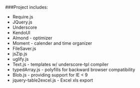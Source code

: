 
###Project includes:
* Require.js
* JQuery.js
* Underscore
* KendoUI
* Almond - optimizer
* Moment - calender and time organizer
* FileSaver.js
* jsZip.js
* uglify.js
* Text.js - templates w/ underscore-tpl compiler
* typedArray.js - polyfills for backward browser compatibility
* Blob.js - providing support for IE < 9
* jquery-table2excel.js - Excel xls export
